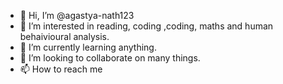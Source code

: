 - 👋 Hi, I’m @agastya-nath123
- 👀 I’m interested in reading, coding ,coding, maths and human behaivioural analysis.
- 🌱 I’m currently learning anything.
- 💞️ I’m looking to collaborate on many things.
- 📫 How to reach me 

<!---
agastya-nath123/agastya-nath123 is a ✨ special ✨ repository because its `README.md` (this file) appears on your GitHub profile.
You can click the Preview link to take a look at your changes.
--->
